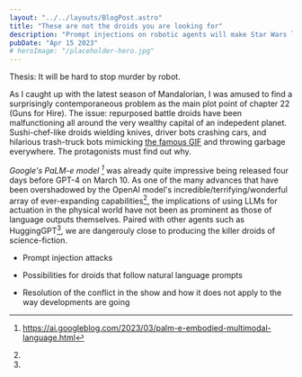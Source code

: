 ```yaml
---
layout: "../../layouts/BlogPost.astro"
title: "These are not the droids you are looking for"
description: "Prompt injections on robotic agents will make Star Wars look unbelievably tame"
pubDate: "Apr 15 2023"
# heroImage: "/placeholder-hero.jpg"
---
```


Thesis: It will be hard to stop murder by robot.

As I caught up with the latest season of Mandalorian, I was amused to find a surprisingly contemporaneous problem as the main plot point of chapter 22 (Guns for Hire). The issue: repurposed battle droids have been malfunctioning all around the very wealthy capital of an indepedent planet. Sushi-chef-like droids wielding knives, driver bots crashing cars, and hilarious trash-truck bots mimicking [the famous GIF](https://media.giphy.com/media/acttIrNAHaoco/giphy.gif) and throwing garbage everywhere. The protagonists must find out why.

<cite>Google's PaLM-e model [^1]</cite> was already quite impressive being released four days before GPT-4 on March 10. As one of the many advances that have been overshadowed by the OpenAI model's incredible/terrifying/wonderful array of ever-expanding capabilities[^2], the implications of using LLMs for actuation in the physical world have not been as prominent as those of language outputs themselves. Paired with other agents such as HuggingGPT[^3], we are dangerouly close to producing the killer droids of science-fiction.

- Prompt injection attacks

- Possibilities for droids that follow natural language prompts

- Resolution of the conflict in the show and how it does not apply to the way developments are going


[^1]: https://ai.googleblog.com/2023/03/palm-e-embodied-multimodal-language.html
[^2]:
[^3]: